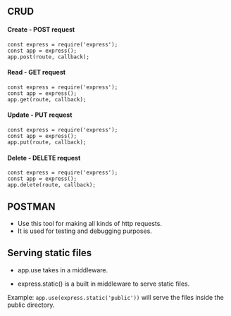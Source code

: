 ## CRUD

#### Create - POST request

```language
const express = require('express');
const app = express();
app.post(route, callback);
```

#### Read - GET request

```language
const express = require('express');
const app = express();
app.get(route, callback);
```

#### Update - PUT request

```language
const express = require('express');
const app = express();
app.put(route, callback);
```

#### Delete - DELETE request
```language
const express = require('express');
const app = express();
app.delete(route, callback);
```

## POSTMAN
 - Use this tool for making all kinds of http requests.
 - It is used for testing and debugging purposes.

 ## Serving static files
 - app.use takes in a middleware.

 - express.static() is a built in middleware to serve static files.

Example:
`app.use(express.static('public'))`
will serve the files inside the public directory.

